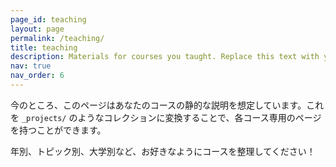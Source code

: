 ```yaml
---
page_id: teaching
layout: page
permalink: /teaching/
title: teaching
description: Materials for courses you taught. Replace this text with your description.
nav: true
nav_order: 6
---
```


今のところ、このページはあなたのコースの静的な説明を想定しています。これを `_projects/` のようなコレクションに変換することで、各コース専用のページを持つことができます。

年別、トピック別、大学別など、お好きなようにコースを整理してください！
